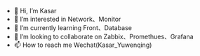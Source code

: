 - 👋 Hi, I’m Kasar
- 👀 I’m interested in Network、Monitor
- 🌱 I’m currently learning Front、Database
- 💞️ I’m looking to collaborate on Zabbix、Promethues、Grafana
- 📫 How to reach me Wechat(Kasar_Yuwenqing)

<!---
Kasarywq/Kasarywq is a ✨ special ✨ repository because its `README.md` (this file) appears on your GitHub profile.
You can click the Preview link to take a look at your changes.
--->
